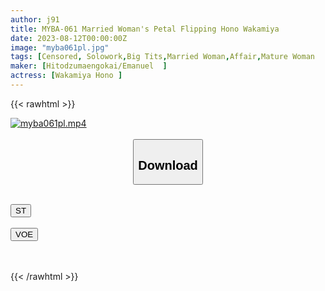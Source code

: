 ```yaml
---
author: j91
title: MYBA-061 Married Woman's Petal Flipping Hono Wakamiya
date: 2023-08-12T00:00:00Z
image: "myba061pl.jpg"
tags: [Censored, Solowork,Big Tits,Married Woman,Affair,Mature Woman	]
maker: [Hitodzumaengokai/Emanuel  ]
actress: [Wakamiya Hono ]
---
```



{{< rawhtml >}}

<div class="video" data-videoid="m1Abxqvd66SbqLj">
    <a href="javascript:;">
        <img src="https://my.j91.asia/posts/myba061pl/myba061pl.jpg" width="WIDTH" height="HEIGHT" alt="myba061pl.mp4" loading="lazy">
    </a>
</div>

<script type="text/javascript" src="https://j91.asia/asset/on-demand-st.js"></script>

<br>
  <link rel="stylesheet" href="https://j91.asia/asset/bs5.css">
  
  <center>
  <button class="btn btn-primary" type="button" data-bs-toggle="collapse" data-bs-target=".multi-collapse" aria-expanded="false" aria-controls="multiCollapseExample1 multiCollapseExample2"><h2>Download</h2></button></center>
</p>
<div class="row">
  <div class="col">
    <div class="collapse multi-collapse" id="multiCollapseExample1">
      <div class="card card-body">
	      	      <br>
<div class="buttons">  
<a href="https://streamtape.to/v/m1Abxqvd66SbqLj"><button class="btn-hover color-3"><i class="fa fa-download"></i> ST</button></a></div>
    </div>
  </div>
</div>
  <div class="col">
    <div class="collapse multi-collapse" id="multiCollapseExample2">
      <div class="card card-body">
	      <br>
<div class="buttons">
    <a href="https://voe.sx/gq8tbwzdsb3y"><button class="btn-hover color-9"><i class="fa fa-download"></i> VOE</button></a></div>
<br><br>
      </div>
    </div>
  </div>
</div>

{{< /rawhtml >}}